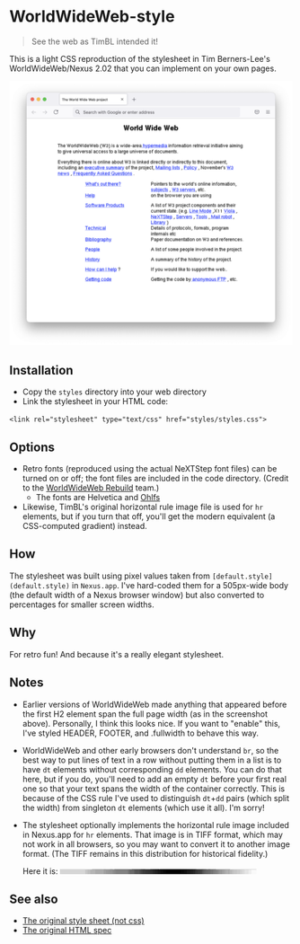 # WorldWideWeb-style
> See the web as TimBL intended it!

This is a light CSS reproduction of the stylesheet in Tim Berners-Lee's WorldWideWeb/Nexus 2.02 that you can implement on your own pages.

![screenshot](screenshot.png)

## Installation

* Copy the <code>styles</code> directory into your web directory
* Link the stylesheet in your HTML code:

`<link rel="stylesheet" type="text/css" href="styles/styles.css">`

## Options

* Retro fonts (reproduced using the actual NeXTStep font files) can be turned on or off; the font files are included in the code directory. (Credit to the [WorldWideWeb Rebuild](https://worldwideweb.cern.ch/typography/) team.)
     * The fonts are Helvetica and [Ohlfs](https://github.com/AlexHorovitz/Ohlfs-font-to-ttf-conversion)
* Likewise, TimBL's original horizontal rule image file is used for `hr` elements, but if you turn that off, you'll get the modern equivalent (a CSS-computed gradient) instead.

## How

The stylesheet was built using pixel values taken from `[default.style](default.style)` in `Nexus.app`. I've hard-coded them for a 505px-wide body (the default width of a Nexus browser window) but also converted to percentages for smaller screen widths.

## Why

For retro fun! And because it's a really elegant stylesheet.

## Notes

* Earlier versions of WorldWideWeb made anything that appeared before the first H2 element span the full page width (as in the screenshot above). Personally, I think this looks nice. If you want to "enable" this, I've styled HEADER, FOOTER, and .fullwidth to behave this way.
* WorldWideWeb and other early browsers don't understand `br`, so the best way to put lines of text in a row without putting them in a list is to have `dt` elements without corresponding `dd` elements. You can do that here, but if you do, you'll need to add an empty `dt` before your first real one so that your text spans the width of the container correctly. This is because of the CSS rule I've used to distinguish `dt`+`dd` pairs (which split the width) from singleton `dt` elements (which use it all). I'm sorry!

* The stylesheet optionally implements the horizontal rule image included in Nexus.app for `hr` elements. That image is in TIFF format, which may not work in all browsers, so you may want to convert it to another image format. (The TIFF remains in this distribution for historical fidelity.) 

  Here it is: ![hrule_fade_8gray.tiff](styles/hrule_fade_8gray.tiff)

## See also

* [The original style sheet (not css)](default.style)
* [The original HTML spec](http://info.cern.ch/hypertext/WWW/MarkUp/Tags.html)
